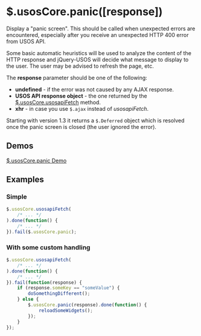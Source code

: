 $.usosCore.panic([response])
============================

Display a "panic screen". This should be called when unexpected errors
are encountered, especially after you receive an unexpected HTTP 400 error
from USOS API.

Some basic automatic heuristics will be used to analyze the content of the
HTTP response and jQuery-USOS will decide what message to display to the user.
The user may be advised to refresh the page, etc.

The **response** parameter should be one of the following:

  * **undefined** - if the error was not caused by any AJAX response.
  * **USOS API response object** - the one returned by the 
    [$.usosCore.usosapiFetch](core.usosapiFetch.md) method.
  * **xhr** - in case you use `$.ajax` instead of *usosapiFetch*.

Starting with version 1.3 it returns a `$.Deferred` object which is resolved
once the panic screen is closed (the user ignored the error).
  
Demos
-----

[$.usosCore.panic Demo](http://jsfiddle.net/gh/get/jquery/1.9.1/dependencies/migrate,ui/MUCI/jquery-usos/tree/master/jsfiddle-demos/core.panic)

Examples
--------

### Simple

```javascript
$.usosCore.usosapiFetch(
    /* ... */
).done(function() {
    /* ... */
}).fail($.usosCore.panic);
```

### With some custom handling

```javascript
$.usosCore.usosapiFetch(
    /* ... */
).done(function() {
    /* ... */
}).fail(function(response) {
    if (response.someKey == "someValue") {
        doSomethingDifferent();
    } else {
        $.usosCore.panic(response).done(function() {
            reloadSomeWidgets();
        });
    }
});
```

